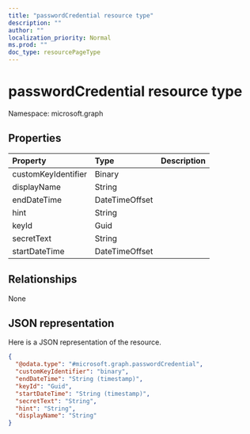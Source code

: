 ```yaml
---
title: "passwordCredential resource type"
description: ""
author: ""
localization_priority: Normal
ms.prod: ""
doc_type: resourcePageType
---
```


# passwordCredential resource type


Namespace: microsoft.graph



## Properties
|Property|Type|Description|
|:---|:---|:---|
|customKeyIdentifier|Binary||
|displayName|String||
|endDateTime|DateTimeOffset||
|hint|String||
|keyId|Guid||
|secretText|String||
|startDateTime|DateTimeOffset||

## Relationships
None

## JSON representation
Here is a JSON representation of the resource.
<!-- {
  "blockType": "resource",
  "@odata.type": "microsoft.graph.passwordCredential"
}
-->
``` json
{
  "@odata.type": "#microsoft.graph.passwordCredential",
  "customKeyIdentifier": "binary",
  "endDateTime": "String (timestamp)",
  "keyId": "Guid",
  "startDateTime": "String (timestamp)",
  "secretText": "String",
  "hint": "String",
  "displayName": "String"
}
```


